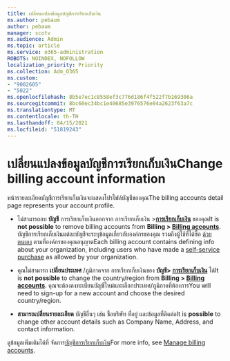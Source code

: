 ```yaml
---
title: เปลี่ยนแปลงข้อมูลบัญชีการเรียกเก็บเงิน
ms.author: pebaum
author: pebaum
manager: scotv
ms.audience: Admin
ms.topic: article
ms.service: o365-administration
ROBOTS: NOINDEX, NOFOLLOW
localization_priority: Priority
ms.collection: Adm_O365
ms.custom:
- "9002605"
- "5022"
ms.openlocfilehash: 8b5e7ec1c8558ef3c776d186f4f522f7b169306a
ms.sourcegitcommit: 8bc60ec34bc1e40685e3976576e04a2623f63a7c
ms.translationtype: MT
ms.contentlocale: th-TH
ms.lasthandoff: 04/15/2021
ms.locfileid: "51819243"
---
```

# <a name="change-billing-account-information"></a><span data-ttu-id="2d16f-102">เปลี่ยนแปลงข้อมูลบัญชีการเรียกเก็บเงิน</span><span class="sxs-lookup"><span data-stu-id="2d16f-102">Change billing account information</span></span>

<span data-ttu-id="2d16f-103">หน้ารายละเอียดบัญชีการเรียกเก็บเงินจะแสดงโปรไฟล์บัญชีของคุณ</span><span class="sxs-lookup"><span data-stu-id="2d16f-103">The billing accounts detail page represents your account profile.</span></span>

- <span data-ttu-id="2d16f-104">ไม่สามารถลบ **บัญชี** การเรียกเก็บเงินออกจาก การเรียกเก็บเงิน >**[การเรียกเก็บเงิน](https://go.microsoft.com/fwlink/p/?linkid=2084771)** ของคุณ</span><span class="sxs-lookup"><span data-stu-id="2d16f-104">It is **not possible** to remove billing accounts from **Billing > [Billing accounts](https://go.microsoft.com/fwlink/p/?linkid=2084771)**.</span></span> <span data-ttu-id="2d16f-105">บัญชีการเรียกเก็บเงินแต่ละบัญชีจะระบุข้อมูลเกี่ยวกับองค์กรของคุณ รวมถึงผู้ใช้ที่ได้ซื้อ [ด้วยตนเอง](https://docs.microsoft.com/microsoft-365/commerce/subscriptions/manage-self-service-purchases-admins) ตามที่องค์กรของคุณอนุญาต</span><span class="sxs-lookup"><span data-stu-id="2d16f-105">Each billing account contains defining info about your organization, including users who have made a [self-service purchase](https://docs.microsoft.com/microsoft-365/commerce/subscriptions/manage-self-service-purchases-admins) as allowed by your organization.</span></span> 

- <span data-ttu-id="2d16f-106">คุณไม่สามารถ **เปลี่ยนประเทศ** /ภูมิภาคจาก การเรียกเก็บเงินของ **บัญชี> [การเรียกเก็บเงิน](https://go.microsoft.com/fwlink/p/?linkid=2084771)** ได้</span><span class="sxs-lookup"><span data-stu-id="2d16f-106">It is **not possible** to change the country/region from **Billing > [Billing accounts](https://go.microsoft.com/fwlink/p/?linkid=2084771)**.</span></span> <span data-ttu-id="2d16f-107">คุณจะต้องลงทะเบียนบัญชีใหม่และเลือกประเทศ/ภูมิภาคที่ต้องการ</span><span class="sxs-lookup"><span data-stu-id="2d16f-107">You will need to sign-up for a new account and choose the desired country/region.</span></span> 

- <span data-ttu-id="2d16f-108">**สามารถเปลี่ยนรายละเอียด** บัญชีอื่นๆ เช่น ชื่อบริษัท ที่อยู่ และข้อมูลที่ติดต่อ</span><span class="sxs-lookup"><span data-stu-id="2d16f-108">It is **possible** to change other account details such as Company Name, Address, and contact information.</span></span> 

<span data-ttu-id="2d16f-109">ดูข้อมูลเพิ่มเติมได้ที่ จัดการ[บัญชีการเรียกเก็บเงิน](https://docs.microsoft.com/microsoft-365/commerce/manage-billing-accounts)</span><span class="sxs-lookup"><span data-stu-id="2d16f-109">For more info, see [Manage billing accounts](https://docs.microsoft.com/microsoft-365/commerce/manage-billing-accounts).</span></span> 
